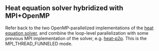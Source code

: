 ## Heat equation solver hybridized with MPI+OpenMP

Refer back to the two OpenMP-parallelized implementations of the 
[heat equation solver](../openmp/heat), and combine the loop-level 
parallelization with some previous MPI implementation of the solver, e.g. 
[heat-p2p](../mpi/heat-p2p). This is the MPI_THREAD_FUNNELED mode.
